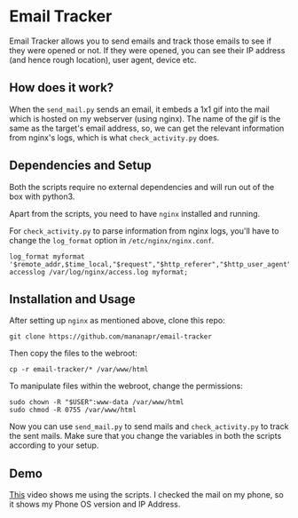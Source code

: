 # Email Tracker
Email Tracker allows you to send emails and track those emails to see if they were opened or not.
If they were opened, you can see their IP address (and hence rough location), user agent, device etc.

## How does it work?
When the `send_mail.py` sends an email, it embeds a 1x1 gif into the mail which is hosted on my webserver (using nginx).
The name of the gif is the same as the target's email address, so, we can get the relevant information from nginx's logs, which is what `check_activity.py` does.

## Dependencies and Setup
Both the scripts require no external dependencies and will run out of the box with python3.

Apart from the scripts, you need to have `nginx` installed and running.

For `check_activity.py` to parse information from nginx logs, you'll have to change the `log_format` option in `/etc/nginx/nginx.conf`.

    log_format myformat '$remote_addr,$time_local,"$request","$http_referer","$http_user_agent"';
    accesslog /var/log/nginx/access.log myformat;

## Installation and Usage
After setting up `nginx` as mentioned above, clone this repo:

    git clone https://github.com/mananapr/email-tracker
Then copy the files to the webroot:

    cp -r email-tracker/* /var/www/html
To manipulate files within the webroot, change the permissions:

    sudo chown -R "$USER":www-data /var/www/html
    sudo chmod -R 0755 /var/www/html
Now you can use `send_mail.py` to send mails and `check_activity.py` to track the sent mails.
Make sure that you change the variables in both the scripts according to your setup.

## Demo
[This](https://u.teknik.io/1owqz.mp4) video shows me using the scripts.
I checked the mail on my phone, so it shows my Phone OS version and IP Address.
